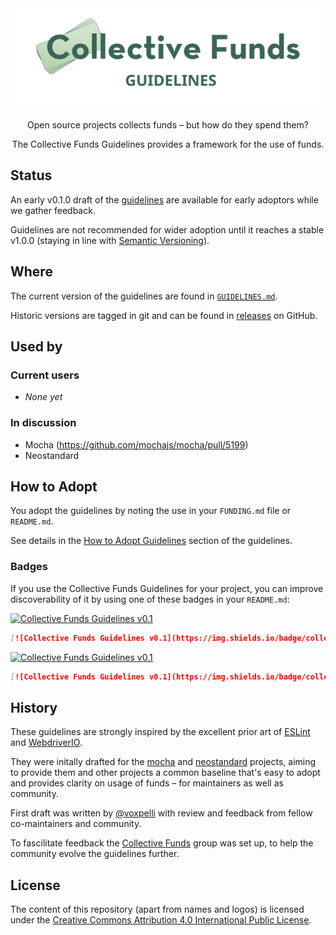 <div align="center">
  <img
    src="assets/collective-funds-guidelines.svg"
    width="650"
    height="auto"
    alt="Collective Funds"
  />
</div>

<div align="center">

  Open source projects collects funds – but how do they spend them?

  The Collective Funds Guidelines provides a framework for the use of funds.

</div>


## Status

An early v0.1.0 draft of the [guidelines](./GUIDELINES.md) are available for early adoptors while we gather feedback.

Guidelines are not recommended for wider adoption until it reaches a stable v1.0.0 (staying in line with [Semantic Versioning](https://semver.org/)).

## Where

The current version of the guidelines are found in [`GUIDELINES.md`](./GUIDELINES.md).

Historic versions are tagged in git and can be found in [releases](https://github.com/collective-funds/guidelines/releases) on GitHub.

## Used by

### Current users

* _None yet_

### In discussion

* Mocha (https://github.com/mochajs/mocha/pull/5199)
* Neostandard

## How to Adopt

You adopt the guidelines by noting the use in your `FUNDING.md` file or `README.md`.

See details in the [How to Adopt Guidelines](./GUIDELINES.md#how-to-adopt-guidelines) section of the guidelines.

### Badges

If you use the Collective Funds Guidelines for your project, you can improve discoverability of it by using one of these badges in your `README.md`:

[![Collective Funds Guidelines v0.1](https://img.shields.io/badge/collective_funds_guidelines-v0.1-D8E8D4?style=flat&labelColor=3A6457)](https://github.com/collective-funds/guidelines)

```md
[![Collective Funds Guidelines v0.1](https://img.shields.io/badge/collective_funds_guidelines-v0.1-D8E8D4?style=flat&labelColor=3A6457)](https://github.com/collective-funds/guidelines)
```

[![Collective Funds Guidelines v0.1](https://img.shields.io/badge/collective_funds_guidelines-v0.1-brightgreen?style=flat)](https://github.com/collective-funds/guidelines)

```md
[![Collective Funds Guidelines v0.1](https://img.shields.io/badge/collective_funds_guidelines-v0.1-brightgreen?style=flat)](https://github.com/collective-funds/guidelines)
```


## History

These guidelines are strongly inspired by the excellent prior art of [ESLint](https://eslint.org/donate/) and [WebdriverIO](https://github.com/webdriverio/webdriverio/blob/main/GOVERNANCE.md\#sponsoring-and-donations).

They were initally drafted for the [mocha](https://github.com/mochajs/mocha) and [neostandard](https://github.com/neostandard/neostandard) projects, aiming to provide them and other projects a common baseline that's easy to adopt and provides clarity on usage of funds – for maintainers as well as community.

First draft was written by [@voxpelli](https://github.com/voxpelli) with review and feedback from fellow co-maintainers and community.

To fascilitate feedback the [Collective Funds](https://github.com/collective-funds) group was set up, to help the community evolve the guidelines further.

## License

The content of this repository (apart from names and logos) is licensed under the [Creative Commons Attribution 4.0 International Public License](https://creativecommons.org/licenses/by/4.0/).
